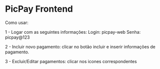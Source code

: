 # PicPay Frontend
Como usar:

1 - Logar com as seguintes informações:
Login: picpay-web
Senha: picpay@123

2 - Incluir novo pagamento:
clicar no botão incluir e inserir informações de pagamento.

3 - Excluir/Editar pagamentos:
clicar nos icones correspondentes
